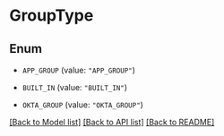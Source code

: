 # GroupType

## Enum


* `APP_GROUP` (value: `"APP_GROUP"`)

* `BUILT_IN` (value: `"BUILT_IN"`)

* `OKTA_GROUP` (value: `"OKTA_GROUP"`)


[[Back to Model list]](../README.md#documentation-for-models) [[Back to API list]](../README.md#documentation-for-api-endpoints) [[Back to README]](../README.md)


